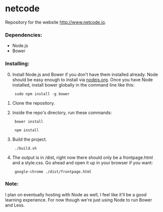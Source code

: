 netcode
=======

Repository for the website http://www.netcode.io.

### Dependencies:

* Node.js
* Bower

### Installing:

0. Install Node.js and Bower if you don't have them installed already. Node should be easy enough to install via [nodejs.org](http://nodejs.org/). Once you have Node installed, install bower globally in the command line like this:

		sudo npm install -g bower

1. Clone the repository.

3. Inside the repo's directory, run these commands:

		bower install

		npm install

4. Build the project.

		./build.sh

5. The output is in /dist, right now there should only be a frontpage.html and a style.css. Go ahead and open it up in your browser if you want:

		google-chrome ./dist/frontpage.html

### Note:
I plan on eventually hosting with Node as well, I feel like it'll be a good learning experience. For now though we're just using Node to run Bower and Less.
